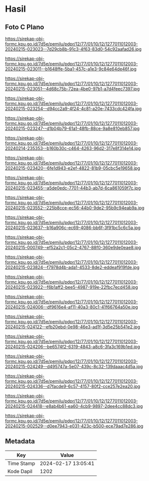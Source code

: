 # Hasil

## Foto C Plano

https://sirekap-obj-formc.kpu.go.id/7d5e/pemilu/pdpr/12/77/01/10/12/1277011012003-20240215-023023--7d29cb8b-91c3-4f63-83d0-54c92aafad26.jpg

https://sirekap-obj-formc.kpu.go.id/7d5e/pemilu/pdpr/12/77/01/10/12/1277011012003-20240215-023011--b1648ffe-5ba1-457c-a1e3-9c84e64de46f.jpg

https://sirekap-obj-formc.kpu.go.id/7d5e/pemilu/pdpr/12/77/01/10/12/1277011012003-20240215-023051--4d68c75b-72ea-4be0-97b1-a7d4feec7397.jpg

https://sirekap-obj-formc.kpu.go.id/7d5e/pemilu/pdpr/12/77/01/10/12/1277011012003-20240215-023254--d94cc2a9-4f24-4c81-a20e-7433cdc424fa.jpg

https://sirekap-obj-formc.kpu.go.id/7d5e/pemilu/pdpr/12/77/01/10/12/1277011012003-20240215-023247--d1b04b79-61a1-48fb-88ce-9a8e810eb857.jpg

https://sirekap-obj-formc.kpu.go.id/7d5e/pemilu/pdpr/12/77/01/10/12/1277011012003-20240214-235353--b160b30c-c464-4263-96d2-317e8f314e14.jpg

https://sirekap-obj-formc.kpu.go.id/7d5e/pemilu/pdpr/12/77/01/10/12/1277011012003-20240215-023420--6fe1d943-e2ef-4822-81b9-05cbc5e19658.jpg

https://sirekap-obj-formc.kpu.go.id/7d5e/pemilu/pdpr/12/77/01/10/12/1277011012003-20240215-023455--a5de0edc-7701-44b3-ab7d-6ca861059f7c.jpg

https://sirekap-obj-formc.kpu.go.id/7d5e/pemilu/pdpr/12/77/01/10/12/1277011012003-20240215-023552--225b8cce-ec56-44b0-9de2-95b9c94eab9a.jpg

https://sirekap-obj-formc.kpu.go.id/7d5e/pemilu/pdpr/12/77/01/10/12/1277011012003-20240215-023637--b16a906c-ec69-4086-bb6f-3f91bc5c6c5a.jpg

https://sirekap-obj-formc.kpu.go.id/7d5e/pemilu/pdpr/12/77/01/10/12/1277011012003-20240215-000749--ef52a2c1-05c2-4767-88f0-360e9de0eae8.jpg

https://sirekap-obj-formc.kpu.go.id/7d5e/pemilu/pdpr/12/77/01/10/12/1277011012003-20240215-023824--f7978d4b-ada1-4533-8de2-eddeaf919fde.jpg

https://sirekap-obj-formc.kpu.go.id/7d5e/pemilu/pdpr/12/77/01/10/12/1277011012003-20240215-023922--f6b1aff2-bee5-4987-919e-22fbc7ecd458.jpg

https://sirekap-obj-formc.kpu.go.id/7d5e/pemilu/pdpr/12/77/01/10/12/1277011012003-20240215-024006--df9616e4-af11-40a3-80c1-41f66764a50e.jpg

https://sirekap-obj-formc.kpu.go.id/7d5e/pemilu/pdpr/12/77/01/10/12/1277011012003-20240215-024122--efb20ebd-0e98-46e3-ad1f-3d5e25b541e2.jpg

https://sirekap-obj-formc.kpu.go.id/7d5e/pemilu/pdpr/12/77/01/10/12/1277011012003-20240215-024206--be6574f2-6319-4843-a8c6-3fa3c169b1ed.jpg

https://sirekap-obj-formc.kpu.go.id/7d5e/pemilu/pdpr/12/77/01/10/12/1277011012003-20240215-024249--d495747a-5e07-439c-8c32-139daaac4d5a.jpg

https://sirekap-obj-formc.kpu.go.id/7d5e/pemilu/pdpr/12/77/01/10/12/1277011012003-20240215-024336--d7facde9-6c57-4157-80f2-cce257e2ea20.jpg

https://sirekap-obj-formc.kpu.go.id/7d5e/pemilu/pdpr/12/77/01/10/12/1277011012003-20240215-024418--e8ab4b61-ea60-4cb9-9897-2dee4cc88dc3.jpg

https://sirekap-obj-formc.kpu.go.id/7d5e/pemilu/pdpr/12/77/01/10/12/1277011012003-20240215-002529--d0ee7943-e031-423c-b500-ece79ad7e286.jpg


## Metadata

| Key        | Value               |
| ---------- | ------------------- |
| Time Stamp | 2024-02-17 13:05:41 |
| Kode Dapil | 1202                |



